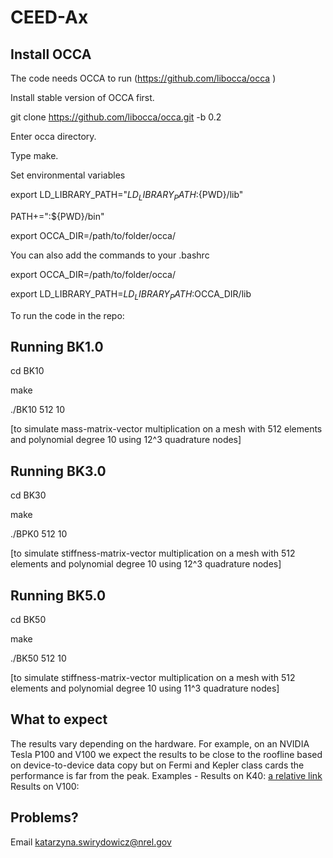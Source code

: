 # CEED-Ax

## Install OCCA

The code needs OCCA to run (https://github.com/libocca/occa  )

Install stable version of OCCA first.

git clone https://github.com/libocca/occa.git -b 0.2

Enter occa directory.

Type make.

Set environmental variables

export LD_LIBRARY_PATH="${LD_LIBRARY_PATH}:${PWD}/lib"

PATH+=":${PWD}/bin"

export OCCA_DIR=/path/to/folder/occa/

You can also add the commands to your .bashrc

export OCCA_DIR=/path/to/folder/occa/

export LD_LIBRARY_PATH=$LD_LIBRARY_PATH:$OCCA_DIR/lib

To run the code in the repo:

## Running BK1.0
cd BK10

make

./BK10 512 10

[to simulate mass-matrix-vector multiplication on a mesh with 512 elements and polynomial degree 10 using 12^3 quadrature nodes]

## Running BK3.0
cd BK30

make

./BPK0 512 10

[to simulate stiffness-matrix-vector multiplication on a mesh with 512 elements and polynomial degree 10 using 12^3 quadrature nodes]

## Running BK5.0

cd BK50

make

./BK50 512 10

[to simulate stiffness-matrix-vector multiplication on a mesh with 512 elements and polynomial degree 10 using 11^3 quadrature nodes]

## What to expect

 The results vary depending on the hardware. For example, on an NVIDIA Tesla P100 and V100 we expect the results to be close to the roofline based on device-to-device data copy but on Fermi and Kepler class cards the performance is far from the peak.
 Examples - 
 Results on K40: [a relative link](BK1Fig4096STANDALONEk40.pdf)
 Results on V100:

## Problems?

Email katarzyna.swirydowicz@nrel.gov
